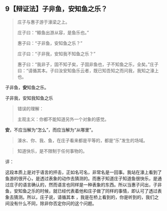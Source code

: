 ## 9【辩证法】子非鱼，安知鱼之乐？

> 庄子与惠子游于濠梁之上。
>
> 庄子曰：“鲦鱼出游从容，是鱼乐也。”
>
> 惠子曰：“子非鱼，安知鱼之乐？”
>
> 庄子曰：“子非我，安知我不知鱼之乐？”
>
> 惠子曰：“我非子，固不知子矣，子固非鱼也，子不知鱼之乐，全矣。”庄子曰：“请循其本。子曰汝安知鱼乐云者，既已知吾知之而问我，我知之濠上也。

子非鱼，**安**知鱼之乐。

子非我，安知我知鱼之乐

> 错误的理解：
>
> 主观主义：你都不能知道另外一个对象的感觉。

**安**，不应当解为“怎么”，而应当解为“从哪里”。

> 濠水、你、我、鱼，在庄子看来都是平等的，都是“乐”发生的场域。

> 知道快乐，是不限制于任何事物的。





评：

这段本质上是对于语言的抨击，正如名可名，非常名是一回事。我站在濠上看到了鱼游的很开心，是透过表象的动作去猜测的。而惠子知道庄子知道鱼很快乐，是通过庄子的语言确认的，然而语言也同样是一种表象的东西。所以当惠子问出，子非鱼，安知鱼之乐的时候，就已经代表着他和庄子做了同样的事情，即认可了透过表象去猜测。所以，庄子说，请循其本 ，我是在桥上看到的，你是听到的，我们之间没有什么不同，除非你否定你问的这个问题。





